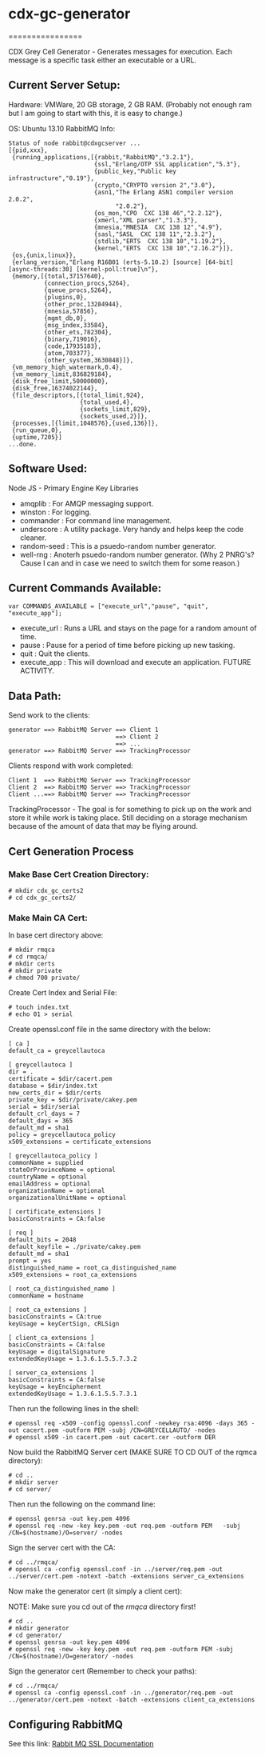 # cdx-gc-generator
================

CDX Grey Cell Generator - Generates messages for execution. Each message is a specific task either an executable or a URL.

## Current Server Setup:

Hardware: VMWare, 20 GB storage, 2 GB RAM. (Probably not enough ram but I am going to start with this, it is easy to change.)

OS: Ubuntu 13.10
RabbitMQ Info:

	Status of node rabbit@cdxgcserver ...
	[{pid,xxx},
	 {running_applications,[{rabbit,"RabbitMQ","3.2.1"},
	                        {ssl,"Erlang/OTP SSL application","5.3"},
	                        {public_key,"Public key infrastructure","0.19"},
	                        {crypto,"CRYPTO version 2","3.0"},
	                        {asn1,"The Erlang ASN1 compiler version 2.0.2",
	                              "2.0.2"},
	                        {os_mon,"CPO  CXC 138 46","2.2.12"},
	                        {xmerl,"XML parser","1.3.3"},
	                        {mnesia,"MNESIA  CXC 138 12","4.9"},
	                        {sasl,"SASL  CXC 138 11","2.3.2"},
	                        {stdlib,"ERTS  CXC 138 10","1.19.2"},
	                        {kernel,"ERTS  CXC 138 10","2.16.2"}]},
	 {os,{unix,linux}},
	 {erlang_version,"Erlang R16B01 (erts-5.10.2) [source] [64-bit] [async-threads:30] [kernel-poll:true]\n"},
	 {memory,[{total,37157640},
	          {connection_procs,5264},
	          {queue_procs,5264},
	          {plugins,0},
	          {other_proc,13284944},
	          {mnesia,57856},
	          {mgmt_db,0},
	          {msg_index,33584},
	          {other_ets,782304},
	          {binary,719016},
	          {code,17935183},
	          {atom,703377},
	          {other_system,3630848}]},
	 {vm_memory_high_watermark,0.4},
	 {vm_memory_limit,836829184},
	 {disk_free_limit,50000000},
	 {disk_free,16374022144},
	 {file_descriptors,[{total_limit,924},
	                    {total_used,4},
	                    {sockets_limit,829},
	                    {sockets_used,2}]},
	 {processes,[{limit,1048576},{used,136}]},
	 {run_queue,0},
	 {uptime,7205}]
	...done.

## Software Used:

Node JS - Primary Engine
Key Libraries

- amqplib : For AMQP messaging support.
- winston : For logging.
- commander : For command line management.
- underscore : A utility package. Very handy and helps keep the code cleaner.
- random-seed : This is a psuedo-random number generator.
- well-rng : Anoterh psuedo-random number generator. (Why 2 PNRG's? Cause I can and in case we need to switch them for some reason.)

## Current Commands Available:

	var COMMANDS_AVAILABLE = ["execute_url","pause", "quit", "execute_app"];

- execute_url : Runs a URL and stays on the page for a random amount of time.
- pause : Pause for a period of time before picking up new tasking.
- quit : Quit the clients.
- execute_app : This will download and execute an application. FUTURE ACTIVITY.

## Data Path:

Send work to the clients:

	generator ==> RabbitMQ Server ==> Client 1
								  ==> Client 2
								  ==> ...
	generator ==> RabbitMQ Server ==> TrackingProcessor

Clients respond with work completed:

	Client 1  ==> RabbitMQ Server ==> TrackingProcessor
	Client 2  ==> RabbitMQ Server ==> TrackingProcessor
	Client ...==> RabbitMQ Server ==> TrackingProcessor

TrackingProcessor - The goal is for something to pick up on the work and store it while work is taking place. Still deciding on a storage mechanism because of the amount of data that may be flying around.

## Cert Generation Process

### Make Base Cert Creation Directory:

	# mkdir cdx_gc_certs2
	# cd cdx_gc_certs2/

### Make Main CA Cert:

In base cert directory above:

	# mkdir rmqca
	# cd rmqca/
	# mkdir certs
	# mkdir private
	# chmod 700 private/

Create Cert Index and Serial File:

	# touch index.txt
	# echo 01 > serial

Create openssl.conf file in the same directory with the below:

	[ ca ]
	default_ca = greycellautoca

	[ greycellautoca ]
	dir = .
	certificate = $dir/cacert.pem
	database = $dir/index.txt
	new_certs_dir = $dir/certs
	private_key = $dir/private/cakey.pem
	serial = $dir/serial
	default_crl_days = 7
	default_days = 365
	default_md = sha1
	policy = greycellautoca_policy
	x509_extensions = certificate_extensions

	[ greycellautoca_policy ]
	commonName = supplied
	stateOrProvinceName = optional
	countryName = optional
	emailAddress = optional
	organizationName = optional
	organizationalUnitName = optional

	[ certificate_extensions ]
	basicConstraints = CA:false

	[ req ]
	default_bits = 2048
	default_keyfile = ./private/cakey.pem
	default_md = sha1
	prompt = yes
	distinguished_name = root_ca_distinguished_name
	x509_extensions = root_ca_extensions

	[ root_ca_distinguished_name ]
	commonName = hostname

	[ root_ca_extensions ]
	basicConstraints = CA:true
	keyUsage = keyCertSign, cRLSign

	[ client_ca_extensions ]
	basicConstraints = CA:false
	keyUsage = digitalSignature
	extendedKeyUsage = 1.3.6.1.5.5.7.3.2

	[ server_ca_extensions ]
	basicConstraints = CA:false
	keyUsage = keyEncipherment
	extendedKeyUsage = 1.3.6.1.5.5.7.3.1

Then run the following lines in the shell:

	# openssl req -x509 -config openssl.conf -newkey rsa:4096 -days 365 -out cacert.pem -outform PEM -subj /CN=GREYCELLAUTO/ -nodes
	# openssl x509 -in cacert.pem -out cacert.cer -outform DER

Now build the RabbitMQ Server cert (MAKE SURE TO CD OUT of the rqmca directory):

	# cd ..
	# mkdir server
	# cd server/

Then run the following on the command line:

	# openssl genrsa -out key.pem 4096
	# openssl req -new -key key.pem -out req.pem -outform PEM   -subj /CN=$(hostname)/O=server/ -nodes

Sign the server cert with the CA:

	# cd ../rmqca/
	# openssl ca -config openssl.conf -in ../server/req.pem -out ../server/cert.pem -notext -batch -extensions server_ca_extensions

Now make the generator cert (it simply a client cert):

NOTE: Make sure you cd out of the _rmqca_ directory first!

	# cd ..
	# mkdir generator
	# cd generator/
	# openssl genrsa -out key.pem 4096
	# openssl req -new -key key.pem -out req.pem -outform PEM -subj /CN=$(hostname)/O=generator/ -nodes

Sign the generator cert (Remember to check your paths): 

	# cd ../rmqca/
	# openssl ca -config openssl.conf -in ../generator/req.pem -out ../generator/cert.pem -notext -batch -extensions client_ca_extensions

## Configuring RabbitMQ

See this link: [Rabbit MQ SSL Documentation](http://www.rabbitmq.com/ssl.html)